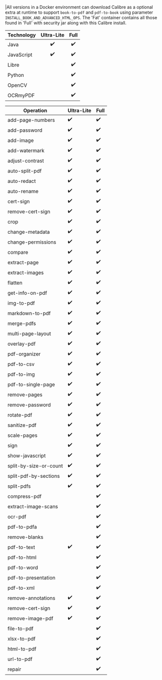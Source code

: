 |All versions in a Docker environment can download Calibre as a optional extra at runtime to support `book-to-pdf` and `pdf-to-book` using parameter ``INSTALL_BOOK_AND_ADVANCED_HTML_OPS``.
The 'Fat' container contains all those found in 'Full' with security jar along with this Calibre install.

| Technology | Ultra-Lite | Full  |
| ---------- | :--------: | :---: |
| Java       |     ✔️      |   ✔️   |
| JavaScript |     ✔️      |   ✔️   |
| Libre      |            |   ✔️   |
| Python     |            |   ✔️   |
| OpenCV     |            |   ✔️   |
| OCRmyPDF   |            |   ✔️   |

| Operation              | Ultra-Lite | Full |
| ---------------------- | ---------- | ---- |
| add-page-numbers       | ✔️          | ✔️    |
| add-password           | ✔️          | ✔️    |
| add-image              | ✔️          | ✔️    |
| add-watermark          | ✔️          | ✔️    |
| adjust-contrast        | ✔️          | ✔️    |
| auto-split-pdf         | ✔️          | ✔️    |
| auto-redact            | ✔️          | ✔️    |
| auto-rename            | ✔️          | ✔️    |
| cert-sign              | ✔️          | ✔️    |
| remove-cert-sign       | ✔️          | ✔️    |
| crop                   | ✔️          | ✔️    |
| change-metadata        | ✔️          | ✔️    |
| change-permissions     | ✔️          | ✔️    |
| compare                | ✔️          | ✔️    |
| extract-page           | ✔️          | ✔️    |
| extract-images         | ✔️          | ✔️    |
| flatten                | ✔️          | ✔️    |
| get-info-on-pdf        | ✔️          | ✔️    |
| img-to-pdf             | ✔️          | ✔️    |
| markdown-to-pdf        | ✔️          | ✔️    |
| merge-pdfs             | ✔️          | ✔️    |
| multi-page-layout      | ✔️          | ✔️    |
| overlay-pdf            | ✔️          | ✔️    |
| pdf-organizer          | ✔️          | ✔️    |
| pdf-to-csv             | ✔️          | ✔️    |
| pdf-to-img             | ✔️          | ✔️    |
| pdf-to-single-page     | ✔️          | ✔️    |
| remove-pages           | ✔️          | ✔️    |
| remove-password        | ✔️          | ✔️    |
| rotate-pdf             | ✔️          | ✔️    |
| sanitize-pdf           | ✔️          | ✔️    |
| scale-pages            | ✔️          | ✔️    |
| sign                   | ✔️          | ✔️    |
| show-javascript        | ✔️          | ✔️    |
| split-by-size-or-count | ✔️          | ✔️    |
| split-pdf-by-sections  | ✔️          | ✔️    |
| split-pdfs             | ✔️          | ✔️    |
| compress-pdf           |            | ✔️    |
| extract-image-scans    |            | ✔️    |
| ocr-pdf                |            | ✔️    |
| pdf-to-pdfa            |            | ✔️    |
| remove-blanks          |            | ✔️    |
pdf-to-text             |     ✔️      |  ✔️
pdf-to-html             |            |  ✔️
pdf-to-word             |            |  ✔️
pdf-to-presentation     |            |  ✔️
pdf-to-xml              |            |  ✔️
remove-annotations      |     ✔️      |  ✔️
remove-cert-sign        |     ✔️      |  ✔️
remove-image-pdf        |     ✔️      |  ✔️
file-to-pdf             |            |  ✔️
xlsx-to-pdf             |            |  ✔️
html-to-pdf             |            |  ✔️
url-to-pdf              |            |  ✔️
repair                  |            |  ✔️
